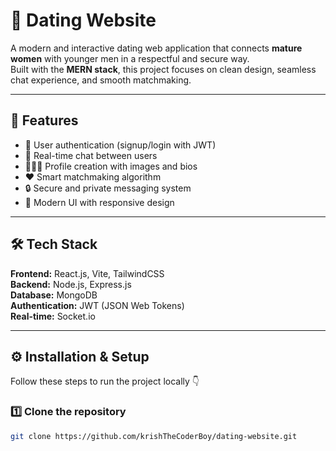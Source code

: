 # 💞 Dating Website

A modern and interactive dating web application that connects **mature women** with younger men in a respectful and secure way.  
Built with the **MERN stack**, this project focuses on clean design, seamless chat experience, and smooth matchmaking.

---

## 🚀 Features

- 🧭 User authentication (signup/login with JWT)
- 💌 Real-time chat between users
- 🧑‍🤝‍🧑 Profile creation with images and bios
- ❤️ Smart matchmaking algorithm
- 🔒 Secure and private messaging system
- 🌙 Modern UI with responsive design

---

## 🛠️ Tech Stack

**Frontend:** React.js, Vite, TailwindCSS  
**Backend:** Node.js, Express.js  
**Database:** MongoDB  
**Authentication:** JWT (JSON Web Tokens)  
**Real-time:** Socket.io

---

## ⚙️ Installation & Setup

Follow these steps to run the project locally 👇

### 1️⃣ Clone the repository
```bash
git clone https://github.com/krishTheCoderBoy/dating-website.git
